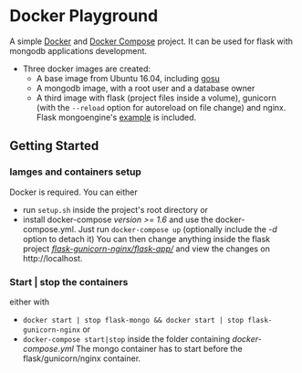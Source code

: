# Docker Playground
A simple [Docker](https://www.docker.com "Docker") and [Docker Compose](https://docs.docker.com/compose/ "Docker Compose") project. It can be used for flask with mongodb applications development.
* Three docker images are created:
  * A base image from Ubuntu 16.04, including [gosu](https://github.com/tianon/gosu "gosu") 
  * A mongodb image, with a root user and a database owner
  * A third image with flask (project files inside a volume), gunicorn (with the `--reload` option for autoreload on file change)  and nginx. Flask mongoengine's [example](https://github.com/MongoEngine/flask-mongoengine/tree/master/examples) is included.

## Getting Started
### Iamges and containers setup
Docker is required. You can either 
* run `setup.sh` inside the project's root directory or 
* install docker-compose *version >= 1.6* and use the docker-compose.yml. Just run `docker-compose up` (optionally include the *-d* option to detach it)
You can then change anything inside the flask project [*flask-gunicorn-nginx/flask-app/*](./flask-gunicorn-nginx/flask-app) and view the changes on http://localhost.

### Start | stop the containers
either with
* `docker start | stop flask-mongo && docker start | stop flask-gunicorn-nginx` or
* `docker-compose start|stop` inside the folder containing *docker-compose.yml*
The mongo container has to start before the flask/gunicorn/nginx container.
